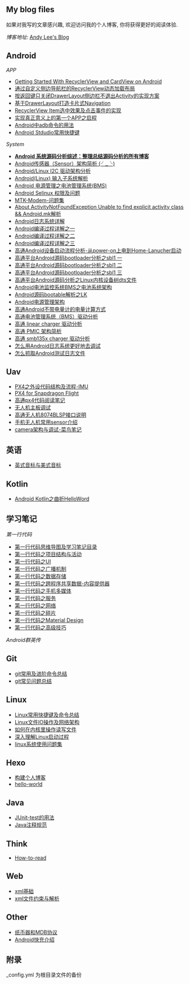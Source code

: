 ## My blog files
如果对我写的文章感兴趣, 欢迎访问我的个人博客, 你将获得更好的阅读体验.

*博客地址:* [Andy Lee's Blog](http://huaqianlee.github.io)


Android
-----------
*APP*
- [Getting Started With RecyclerView and CardView on Android](_posts/Android/Getting-Started-With-RecyclerView-and-CardView-on-Android.md)
- [通过自定义侧边导航栏的RecyclerView动态加载布局](_posts/Android/Dynamic-loading-layout-by-recyclerview-item.md)
- [按返回键只关闭DrawerLayout侧边栏不退出Activity的实现方案](_posts/Android/hides-navigation-in-drawerlayou.md)
- [基于DrawerLayout打造卡片式Navigation](_posts/Android/the-card-navigation-base-on-drawerlayout.md)
- [RecyclerView Item选中效果及点击事件的实现](_posts/Android/the-selected-effect-of-recyclerview-item.md)   
- [实现真正意义上的第一个APP之启程](_posts/Android/实现真正意义上的第一个APP之启程.md)
- [Android中adb命令的用法](_posts/Android/Android中adb-Android-Debug-Bridge-命令的用法.md)
- [Android Stdudio常用快捷键](_posts/Android/Android-Stdudio-Linux-windows-mac常用快捷键.md)
 
*System*
- [**Android 系统源码分析综述：整理总结源码分析的所有博客**](_posts/Android/A-summary-of-Android-source-analysis.md)
- [Android传感器（Sensor）架构简析 (╯_╰)](_posts/Android/android-sensor-arch-analysis.md)
- [Android/Linux  I2C 驱动架构分析](_posts/Android/Android-Linux-i2c-driver-arch.md)
- [Android(Linux) 输入子系统解析](_posts/Android/Android-Linux-input-system-analysis.md)
- [Android 电源管理之电池管理系统(BMS)](_posts/Android/BMS-of-Android-Power-Management.md)
- [Android Selinux 权限及问题](_posts/Android/Android-SELinux-Permison-and-Question.md)
- [MTK-Modem-问题集](_posts/Android/MTK-Modem-问题集.md)
- [About ActivityNotFoundException Unable to find explicit activity class && Android.mk解析](_posts/Android/About-ActivityNotFoundException-Unable-to-find-explicit-activity-class-Android-mk解析.md)
- [Android日志系统详解](_posts/Android/Android-Logging-system-Android日志系统详解.md)
- [Android编译过程详解之一](_posts/Android/Android编译过程详解之一.md)
- [Android编译过程详解之二](_posts/Android/Android编译过程详解之二.md)
- [Android编译过程详解之三](_posts/Android/Android编译过程详解之三.md)
- [高通Android设备启动流程分析-从power-on上电到Home-Lanucher启动](_posts/Android/高通Android设备启动流程分析-从power-on上电到Home-Lanucher启动.md)
- [高通平台Android源码bootloader分析之sbl1 一](_posts/Android/高通平台Android源码bootloader分析之sbl1-一.md)
- [高通平台Android源码bootloader分析之sbl1 二](_posts/Android/高通平台Android源码bootloader分析之sbl1-二.md)
- [高通平台Android源码bootloader分析之sbl1 三](_posts/Android/高通平台Android源码bootloader分析之sbl1-三.md)
- [高通平台Android源码分析之Linux内核设备树dts文件](_posts/Android/高通平台Android源码分析之Linux内核设备树-DT-Device-Tree-dts文件.md)
- [Android电池监控系统BMS之电池系统架构](_posts/Android/Android电池监控系统-BMS-之电池系统架构.md)
- [Android源码bootable解析之LK](./_posts/Android/Android源码bootable解析之LK-bootloader-little-kernel.md)
- [Android电源管理架构](_posts/Android/Android电源管理架构.md)
- [高通Android不带电量计的电量计算方式](_posts/Android/高通Android不带电量计的电量计算方式.md)
- [高通电池管理系统（BMS）驱动分析](_posts/Android/qaulcomm-bms-driver-analysis.md)
- [高通 linear charger 驱动分析](_posts/Android/linear-charger-driver.md)
- [高通 PMIC 架构简析](_posts/Android/qcom-pmic-driver.md)
- [高通 smb135x charger 驱动分析](_posts/Android/smb135x-charger-driver.md)
- [怎么用Android日志系统更好地去调试](_posts/Android/怎么用Android日志系统更好地去调试-How-to-debug-with-Android-logging.md)
- [怎么抓取Android测试日志文件](_posts/Android/怎么抓取Android测试日志文件-How-to-get-android-log-file.md)

Uav
-----------
- [PX4之外设代码结构及流程-IMU](_posts/Uav/px4-imu-mpu9250-code-structure.md)
- [PX4 for Snapdragon Flight](_posts/Uav/PX4-for-Snapdragon-Flight.md)
- [高通px4代码阅读笔记](_posts/Uav/qualcomm-px4-code-reading-note.md)
- [无人机主板调试](_posts/Uav/uav-board-debugging.md)
- [高通无人机8074BLSP接口说明](_posts/Uav/Qualcomm-uav-blsp-port.md)
- [手机无人机常用sensor介绍](_posts/Uav/mobile-and-uav-sensors.md)
- [camera架构与调试-菜鸟笔记](_posts/Uav/camera-arch-and-tunning-rookie-note.md)

英语
-----------
- [英式音标与美式音标]((_posts/English/Americal-and-english-phonetic.md))


Kotlin
-----------
- [Android Kotlin之曲折HelloWord](_posts/Kotlin/Kotlin-HElloWorld.md)


学习笔记
----------------
*第一行代码*
- [第一行代码思维导图及学习笔记目录](_posts/FirstCode/The-departure-of-FirstCode-learning-notes.md)
- [第一行代码之项目结构与活动](_posts/FirstCode/FirstCode-learning-note-project-structure-and-activity.md)
- [第一行代码之UI](http://huaqianlee.github.io/2017/03/25/FirstCode/firstcode-note-UI/)
- [第一行代码之广播机制](http://huaqianlee.github.io/2017/03/25/FirstCode/FirstCode-Broadcast-Receiver/)
- [第一行代码之数据存储](_posts/FirstCode/FirstCode-data-storage/)
- [第一行代码之跨程序共享数据-内容提供器](_posts/FirstCode/FirstCode-Content-Provider/)
- [第一行代码之手机多媒体](_posts/FirstCode/FirstCode-media/)
- [第一行代码之服务](_posts/FirstCode/FirstCode-Service/)
- [第一行代码之网络](_posts/FirstCode/FirstCode-Network/)
- [第一行代码之碎片](_posts/FirstCode/FirstCode-Fragment/)
- [第一行代码之Material Design](_posts/FirstCode/FirstCode-Material-Design/)
- [第一行代码之高级技巧](_posts/FirstCode/FirstCode-advanced-skills/)

*Android群英传*

Git
-----------
- [git常用及进阶命令总结](_posts/Git/git常用及进阶命令总结.md)
- [git常见问题总结](_posts/Git/git-experence.md)

Linux
-----------
- [Linux常用快捷键及命令总结](_posts/Linux/Linux常用快捷键及命令总结.md)
- [Linux文件IO操作及网络架构](_posts/Linux/Linux文件IO操作及网络架构.md)
- [如何在内核里操作读写文件](_posts/Linux/如何在内核里操作读写文件-create-open-read-write.md)
- [深入理解Linux启动过程](_posts/Linux/深入理解Linux启动过程.md)
- [linux系统使用问题集](_posts/Linux/linux-problem-set.md)

Hexo
-----------
- [构建个人博客](_posts/Hexo/build-person-blog-with-hexo.md)
- [hello-world](_posts/Hexo/hello-world.md)

Java
-----------
- [JUnit-test的用法](_posts/Java/JUnit-test的用法.md)
- [Java注释规范](_posts/Java/The-document-convetions-for-Java.md)

Think
-----------
- [How-to-read](_posts/Think/How-to-read.md)

Web
-----------
- [xml基础](_posts/Web/xml基础.md)
- [xml文件约束与解析](_posts/Web/xml文件约束与解析.md)

Other
-----------
- [纸币器和MDB协议](_posts/other/MDB-ICP-protocol.md)
- [Android快充介绍](_posts/Android/What-is-fast-charge-now？.md)


## 附录
_config.yml 为根目录文件的备份
